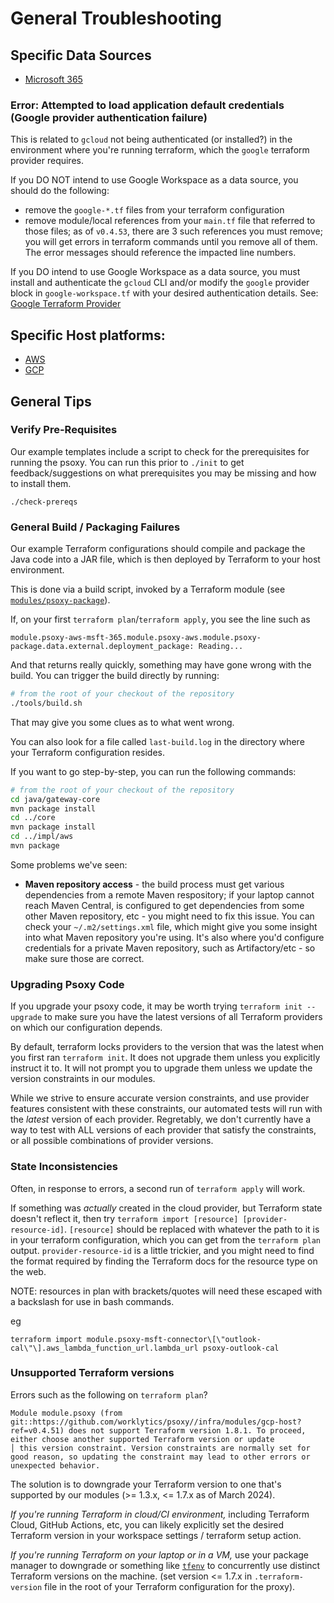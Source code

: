 # General Troubleshooting

## Specific Data Sources

- [Microsoft 365](sources/microsoft-365/README.md)

### Error: Attempted to load application default credentials (Google provider authentication failure)

This is related to `gcloud` not being authenticated (or installed?) in the environment where you're running terraform, which the `google` terraform provider requires.

If you DO NOT intend to use Google Workspace as a data source, you should do the following:
  - remove the `google-*.tf` files from your terraform configuration
  - remove module/local references from your `main.tf` file that referred to those files; as of `v0.4.53`, there are 3 such references you must remove; you will get errors in terraform commands until you remove all of them. The error messages should reference the impacted line numbers.

If you DO intend to use Google Workspace as a data source, you must install and authenticate the `gcloud` CLI and/or modify the `google` provider block in `google-workspace.tf` with your desired authentication details. See: [Google Terraform Provider](https://registry.terraform.io/providers/hashicorp/google/latest/docs/guides/provider_reference)

## Specific Host platforms:

- [AWS](aws/troubleshooting.md)
- [GCP](gcp/troubleshooting.md)

## General Tips

### Verify Pre-Requisites

Our example templates include a script to check for the prerequisites for running the psoxy. You can run this prior to `./init` to get feedback/suggestions on what prerequisites you may be missing and how to install them.

```shell
./check-prereqs
```

### General Build / Packaging Failures

Our example Terraform configurations should compile and package the Java code into a JAR file, which is then deployed by Terraform to your host environment.

This is done via a build script, invoked by a Terraform module (see [`modules/psoxy-package`](../infra/modules/psoxy-package)).

If, on your first `terraform plan`/`terraform apply`, you see the line such as

`module.psoxy-aws-msft-365.module.psoxy-aws.module.psoxy-package.data.external.deployment_package: Reading...`

And that returns really quickly, something may have gone wrong with the build. You can trigger the build directly by running:

```bash
# from the root of your checkout of the repository
./tools/build.sh
```

That may give you some clues as to what went wrong.

You can also look for a file called `last-build.log` in the directory where your Terraform configuration resides.

If you want to go step-by-step, you can run the following commands:

```bash
# from the root of your checkout of the repository
cd java/gateway-core
mvn package install
cd ../core
mvn package install
cd ../impl/aws
mvn package
```

Some problems we've seen:

- **Maven repository access** - the build process must get various dependencies from a remote Maven respository; if your laptop cannot reach Maven Central, is configured to get dependencies from some other Maven repository, etc - you might need to fix this issue. You can check your `~/.m2/settings.xml` file, which might give you some insight into what Maven repository you're using. It's also where you'd configure credentials for a private Maven repository, such as Artifactory/etc - so make sure those are correct.

### Upgrading Psoxy Code

If you upgrade your psoxy code, it may be worth trying `terraform init --upgrade` to make sure you have the latest versions of all Terraform providers on which our configuration depends.

By default, terraform locks providers to the version that was the latest when you first ran `terraform init`. It does not upgrade them unless you explicitly instruct it to. It will not prompt you to upgrade them unless we update the version constraints in our modules.

While we strive to ensure accurate version constraints, and use provider features consistent with these constraints, our automated tests will run with the _latest_ version of each provider. Regretably, we don't currently have a way to test with ALL versions of each provider that satisfy the constraints, or all possible combinations of provider versions.

### State Inconsistencies

Often, in response to errors, a second run of `terraform apply` will work.

If something was _actually_ created in the cloud provider, but Terraform state doesn't reflect it, then try `terraform import [resource] [provider-resource-id]`. `[resource]` should be replaced with whatever the path to it is in your terraform configuration, which you can get from the `terraform plan` output. `provider-resource-id` is a little trickier, and you might need to find the format required by finding the Terraform docs for the resource type on the web.

NOTE: resources in plan with brackets/quotes will need these escaped with a backslash for use in bash commands.

eg

```shell
terraform import module.psoxy-msft-connector\[\"outlook-cal\"\].aws_lambda_function_url.lambda_url psoxy-outlook-cal
```

### Unsupported Terraform versions

Errors such as the following on `terraform plan`?
```shell
Module module.psoxy (from git::https://github.com/worklytics/psoxy//infra/modules/gcp-host?ref=v0.4.51) does not support Terraform version 1.8.1. To proceed, either choose another supported Terraform version or update
│ this version constraint. Version constraints are normally set for good reason, so updating the constraint may lead to other errors or unexpected behavior.
```

The solution is to downgrade your Terraform version to one that's supported by our modules (>= 1.3.x, <= 1.7.x as of March 2024).

_If you're running Terraform in cloud/CI environment,_ including Terraform Cloud, GitHub Actions, etc, you can likely explicitly set the desired Terraform version in your workspace settings / terraform setup action.

_If you're running Terraform on your laptop or in a VM,_ use your package manager to downgrade or something like [`tfenv`](https://github.com/tfutils/tfenv) to concurrently use distinct Terraform versions on the machine. (set version <= 1.7.x in `.terraform-version` file in the root of your Terraform configuration for the proxy).
